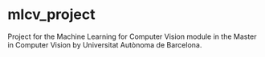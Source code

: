 # mlcv_project
Project for the Machine Learning for Computer Vision module in the Master in Computer Vision by Universitat Autònoma de Barcelona. 
